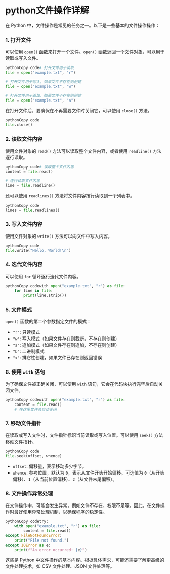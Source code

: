 # python文件操作详解

在 Python 中，文件操作是常见的任务之一。以下是一些基本的文件操作操作：

### 1. 打开文件

可以使用 `open()` 函数来打开一个文件。`open()` 函数返回一个文件对象，可以用于读取或写入文件。

```python
pythonCopy code# 打开文件用于读取
file = open("example.txt", "r")

# 打开文件用于写入，如果文件不存在则创建
file = open("example.txt", "w")

# 打开文件用于追加，如果文件不存在则创建
file = open("example.txt", "a")
```

在打开文件后，要确保在不再需要文件时关闭它，可以使用 `close()` 方法。

```python
pythonCopy code
file.close()
```

### 2. 读取文件内容

使用文件对象的 `read()` 方法可以读取整个文件内容，或者使用 `readline()` 方法逐行读取。

```python
pythonCopy code# 读取整个文件内容
content = file.read()

# 逐行读取文件内容
line = file.readline()
```

还可以使用 `readlines()` 方法将文件内容按行读取到一个列表中。

```python
pythonCopy code
lines = file.readlines()
```

### 3. 写入文件内容

使用文件对象的 `write()` 方法可以向文件中写入内容。

```python
pythonCopy code
file.write("Hello, World!\n")
```

### 4. 迭代文件内容

可以使用 `for` 循环逐行迭代文件内容。

```python
pythonCopy codewith open("example.txt", "r") as file:
    for line in file:
        print(line.strip())
```

### 5. 文件模式

`open()` 函数的第二个参数指定文件的模式：

- `"r"`: 只读模式
- `"w"`: 写入模式（如果文件存在则截断，不存在则创建）
- `"a"`: 追加模式（如果文件存在则追加，不存在则创建）
- `"b"`: 二进制模式
- `"x"`: 排它性创建，如果文件已存在则返回错误

### 6. 使用 `with` 语句

为了确保文件被正确关闭，可以使用 `with` 语句，它会在代码块执行完毕后自动关闭文件。

```python
pythonCopy codewith open("example.txt", "r") as file:
    content = file.read()
    # 在这里文件会自动关闭
```

### 7. 移动文件指针

在读取或写入文件时，文件指针标识当前读取或写入位置。可以使用 `seek()` 方法移动文件指针。

```python
pythonCopy code
file.seek(offset, whence)
```

- `offset`: 偏移量，表示移动多少字节。
- `whence`: 参考位置，默认为 `0`，表示从文件开头开始偏移。可选值为 `0`（从开头偏移）、`1`（从当前位置偏移）、`2`（从文件末尾偏移）。

### 8. 文件操作异常处理

在文件操作中，可能会发生异常，例如文件不存在、权限不足等。因此，在文件操作时最好使用异常处理机制，以确保程序的稳定性。

```python
pythonCopy codetry:
    with open("example.txt", "r") as file:
        content = file.read()
except FileNotFoundError:
    print("File not found.")
except IOError as e:
    print(f"An error occurred: {e}")
```

这些是 Python 中文件操作的基本内容。根据具体需求，可能还需要了解更高级的文件处理技术，如 CSV 文件处理、JSON 文件处理等。
